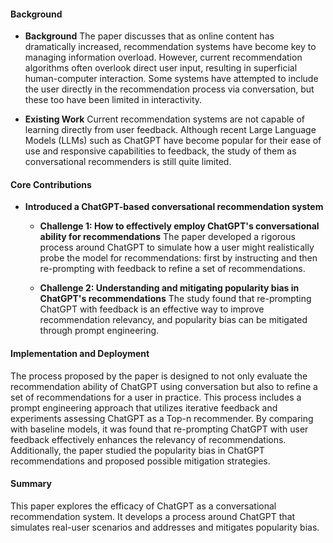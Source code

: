 #### Background
- **Background**
The paper discusses that as online content has dramatically increased, recommendation systems have become key to managing information overload. However, current recommendation algorithms often overlook direct user input, resulting in superficial human-computer interaction. Some systems have attempted to include the user directly in the recommendation process via conversation, but these too have been limited in interactivity.

- **Existing Work**
Current recommendation systems are not capable of learning directly from user feedback. Although recent Large Language Models (LLMs) such as ChatGPT have become popular for their ease of use and responsive capabilities to feedback, the study of them as conversational recommenders is still quite limited.

#### Core Contributions
  - **Introduced a ChatGPT-based conversational recommendation system**
      - **Challenge 1: How to effectively employ ChatGPT's conversational ability for recommendations**
        The paper developed a rigorous process around ChatGPT to simulate how a user might realistically probe the model for recommendations: first by instructing and then re-prompting with feedback to refine a set of recommendations.
  
      - **Challenge 2: Understanding and mitigating popularity bias in ChatGPT's recommendations**
        The study found that re-prompting ChatGPT with feedback is an effective way to improve recommendation relevancy, and popularity bias can be mitigated through prompt engineering.
#### Implementation and Deployment
The process proposed by the paper is designed to not only evaluate the recommendation ability of ChatGPT using conversation but also to refine a set of recommendations for a user in practice. This process includes a prompt engineering approach that utilizes iterative feedback and experiments assessing ChatGPT as a Top-n recommender. By comparing with baseline models, it was found that re-prompting ChatGPT with user feedback effectively enhances the relevancy of recommendations. Additionally, the paper studied the popularity bias in ChatGPT recommendations and proposed possible mitigation strategies.

#### Summary
This paper explores the efficacy of ChatGPT as a conversational recommendation system. It develops a process around ChatGPT that simulates real-user scenarios and addresses and mitigates popularity bias.